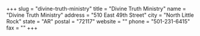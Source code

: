 +++
slug = "divine-truth-ministry"
title = "Divine Truth Ministry"
name = "Divine Truth Ministry"
address = "510 East 49th Street"
city = "North Little Rock"
state = "AR"
postal = "72117"
website = ""
phone = "501-231-6415"
fax = ""
+++
